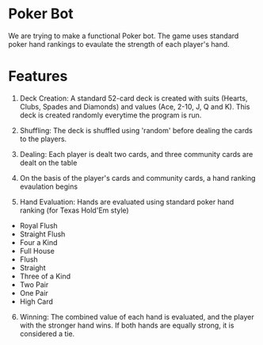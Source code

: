 # Poker Bot
We are trying to make a functional Poker bot. The game uses standard poker hand rankings to evaulate the strength of each player's hand.

# Features
1) Deck Creation: A standard 52-card deck is created with suits (Hearts, Clubs, Spades and Diamonds) and values (Ace, 2-10, J, Q and K). This deck is created randomly everytime the program is run.

2) Shuffling: The deck is shuffled using 'random' before dealing the cards to the players.

3) Dealing: Each player is dealt two cards, and three community cards are dealt on the table

4) On the basis of the player's cards and community cards, a hand ranking evaulation begins

5) Hand Evaluation: Hands are evaluated using standard poker hand ranking (for Texas Hold'Em style)
* Royal Flush
* Straight Flush
* Four a Kind
* Full House
* Flush
* Straight
* Three of a Kind
* Two Pair
* One Pair
* High Card

6) Winning: The combined value of each hand is evaluated, and the player with the stronger hand wins. If both hands are equally strong, it is considered a tie.